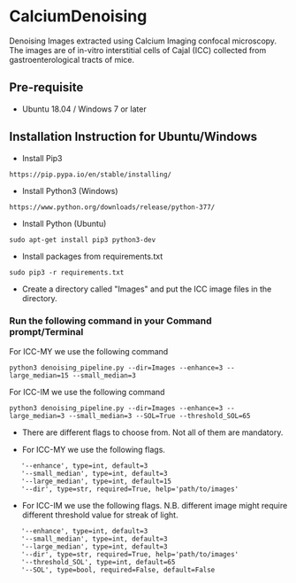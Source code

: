# CalciumDenoising
Denoising Images extracted using Calcium Imaging confocal microscopy. The images are of in-vitro interstitial cells of Cajal (ICC) collected from gastroenterological tracts of mice.
## Pre-requisite
- Ubuntu 18.04 / Windows 7 or later

## Installation Instruction for Ubuntu/Windows
- Install Pip3
```
https://pip.pypa.io/en/stable/installing/
```
- Install Python3 (Windows)
```
https://www.python.org/downloads/release/python-377/
```
- Install Python (Ubuntu)

```
sudo apt-get install pip3 python3-dev
```


- Install packages from requirements.txt
```
sudo pip3 -r requirements.txt
```
- Create a directory called "Images" and put the ICC image files in the directory.

### Run the following command in your Command prompt/Terminal

For ICC-MY we use the following command 

```
python3 denoising_pipeline.py --dir=Images --enhance=3 --large_median=15 --small_median=3
```

For ICC-IM we use the following command 

```
python3 denoising_pipeline.py --dir=Images --enhance=3 --large_median=3 --small_median=3 --SOL=True --threshold_SOL=65
```

- There are different flags to choose from. Not all of them are mandatory.

- For ICC-MY we use the following flags.

```
   '--enhance', type=int, default=3
   '--small_median', type=int, default=3
   '--large_median', type=int, default=15 
   '--dir', type=str, required=True, help='path/to/images'
```

- For ICC-IM we use the following flags. N.B. different image might require different threshold value for streak of light.

```
   '--enhance', type=int, default=3
   '--small_median', type=int, default=3
   '--large_median', type=int, default=3 
   '--dir', type=str, required=True, help='path/to/images'
   '--threshold_SOL', type=int, default=65
   '--SOL', type=bool, required=False, default=False
```
